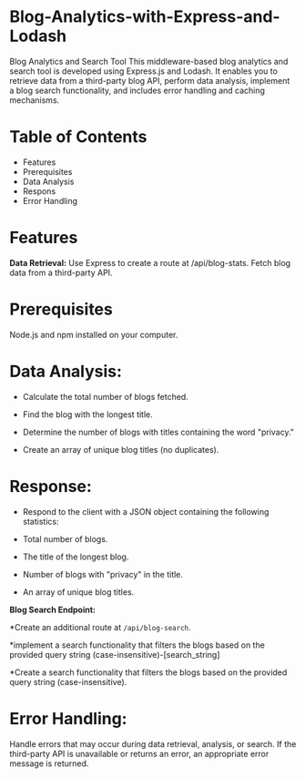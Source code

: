 # Blog-Analytics-with-Express-and-Lodash
Blog Analytics and Search Tool
This middleware-based blog analytics and search tool is developed using Express.js and Lodash. It enables you to retrieve data from a third-party blog API, perform data analysis, implement a blog search functionality, and includes error handling and caching mechanisms.

# Table of Contents
* Features
* Prerequisites
* Data Analysis
* Respons
* Error Handling


# Features
**Data Retrieval:**
Use Express to create a route at /api/blog-stats.
Fetch blog data from a third-party API.

# Prerequisites
Node.js and npm installed on your computer.


# Data Analysis:

* Calculate the total number of blogs fetched.

* Find the blog with the longest title.

* Determine the number of blogs with titles containing the word "privacy."

* Create an array of unique blog titles (no duplicates).

# Response:
* Respond to the client with a JSON object containing the following statistics:

* Total number of blogs.

* The title of the longest blog.

* Number of blogs with "privacy" in the title.

* An array of unique blog titles.

**Blog Search Endpoint:**

*Create an additional route at `/api/blog-search`.

*implement a search functionality that filters the blogs based on the provided query string (case-insensitive)-[search_string]

*Create a search functionality that filters the blogs based on the provided query string (case-insensitive).


# Error Handling:

Handle errors that may occur during data retrieval, analysis, or search.
If the third-party API is unavailable or returns an error, an appropriate error message is returned.

